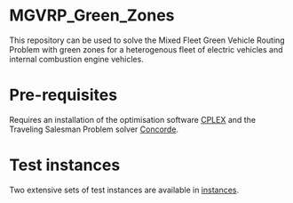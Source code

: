 # MGVRP_Green_Zones
This repository can be used to solve the Mixed Fleet Green Vehicle Routing Problem with green zones for a heterogenous fleet of electric vehicles and internal combustion engine vehicles.

# Pre-requisites
Requires an installation of the optimisation software [CPLEX](https://www.ibm.com/products/ilog-cplex-optimization-studio/cplex-optimizer) and the Traveling Salesman Problem solver [Concorde](https://math.au.dk/~aklose/Concorde/).

# Test instances
Two extensive sets of test instances are available in [instances](https://github.com/JesperBangMikkelsen/MGVRP_Green_Zones/tree/main/instances).
